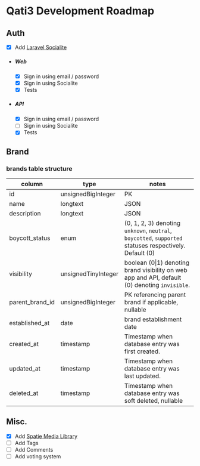 # Qati3 Development Roadmap

## Auth
- [x] Add [Laravel Socialite](https://laravel.com/docs/10.x/socialite#introduction)
- ##### Web
    - [x] Sign in using email / password
    - [x] Sign in using Socialite
    - [x] Tests
- ##### API
    - [x] Sign in using email / password
    - [ ] Sign in using Socialite
    - [x] Tests

## Brand

### brands table structure
|column|type|notes|
|-----|----|------|
|id|unsignedBigInteger|PK|
|name|longtext|JSON|
|description|longtext|JSON|
|boycott_status|enum|(0, 1, 2, 3) denoting `unknown`, `neutral`, `boycotted`, `supported` statuses respectively. Default (0)|
|visibility|unsignedTinyInteger|boolean (0\|1) denoting brand visibility on web app and API, default (0) denoting `invisible`.|
|parent_brand_id|unsignedBigInteger|PK referencing parent brand if applicable, nullable|
|established_at|date|brand establishment date|
|created_at|timestamp|Timestamp when database entry was first created.|
|updated_at|timestamp|Timestamp when database entry was last updated.|
|deleted_at|timestamp|Timestamp when database entry was soft deleted, nullable|

<!-- |region_id|unsignedBigInteger|PK referencing brand region if applicable, nullable| -->


## Misc.
- [x] Add [Spatie Media Library](https://spatie.be/docs/laravel-medialibrary/v10/introduction)
- [ ] Add Tags
- [ ] Add Comments
- [ ] Add voting system
